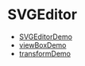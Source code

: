 # SVGEditor
* [SVGEditorDemo](https://una-chou.github.io/SVGEditor/SVGEditor.html)
* [viewBoxDemo](https://una-chou.github.io/SVGEditor/viewBox.html)
* [transformDemo](https://una-chou.github.io/SVGEditor/transform.html)
